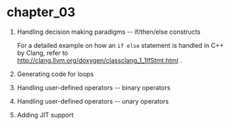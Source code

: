 # chapter_03

1. Handling decision making paradigms -- if/then/else constructs

   For a detailed example on how an `if else` statement is handled in C++ by Clang, refer to http://clang.llvm.org/doxygen/classclang_1_1IfStmt.html .

2. Generating code for loops

3. Handling user-defined operators -- binary operators

4. Handling user-defined operators -- unary operators

5. Adding JIT support
